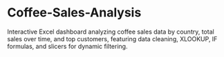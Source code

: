 # Coffee-Sales-Analysis
Interactive Excel dashboard analyzing coffee sales data by country, total sales over time, and top customers, featuring data cleaning, XLOOKUP, IF formulas, and slicers for dynamic filtering.
